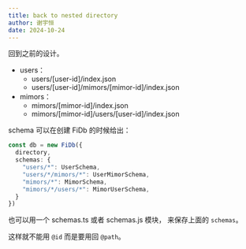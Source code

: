 ```yaml
---
title: back to nested directory
author: 谢宇恒
date: 2024-10-24
---
```


回到之前的设计。

- users：
  - users/[user-id]/index.json
  - users/[user-id]/mimors/[mimor-id]/index.json
- mimors：
  - mimors/[mimor-id]/index.json
  - mimors/[mimor-id]/users/[user-id]/index.json

schema 可以在创建 FiDb 的时候给出：

```typescript
const db = new FiDb({
  directory,
  schemas: {
    "users/*": UserSchema,
    "users/*/mimors/*": UserMimorSchema,
    "mimors/*": MimorSchema,
    "mimors/*/users/*": MimorUserSchema,
  }
})
```

也可以用一个 schemas.ts 或者 schemas.js 模块，
来保存上面的 `schemas`。

这样就不能用 `@id` 而是要用回 `@path`。
